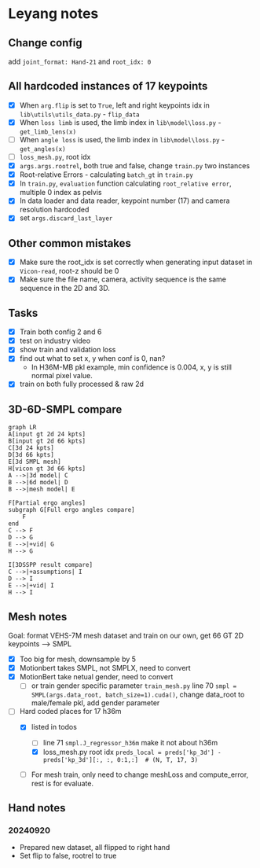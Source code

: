 # Leyang notes

## Change config
add `joint_format: Hand-21` and `root_idx: 0`
## All hardcoded instances of 17 keypoints
- [x] When `arg.flip` is set to `True`, left and right keypoints idx in `lib\utils\utils_data.py` - `flip_data`
- [x] When `loss limb` is used, the limb index in `lib\model\loss.py` - `get_limb_lens(x)`
- [ ] When `angle loss` is used, the limb index in `lib\model\loss.py` - `get_angles(x)`
- [ ] `loss_mesh.py`, root idx
- [x] `args.args.rootrel`, both true and false, change `train.py` two instances
- [x] Root-relative Errors - calculating `batch_gt` in `train.py`
- [x] In `train.py`, `evaluation` function calculating `root_relative error`, multiple 0 index as pelvis
- [x] In data loader and data reader, keypoint number (17) and camera resolution hardcoded
- [x] set `args.discard_last_layer`
## Other common mistakes
- [x] Make sure the root_idx is set correctly when generating input dataset in `Vicon-read`, root-z should be 0
- [x] Make sure the file name, camera, activity sequence is the same sequence in the 2D and 3D. 

## Tasks
- [x] Train both config 2 and 6
- [x] test on industry video
- [x] show train and validation loss
- [x] find out what to set x, y when conf is 0, nan?
  - In H36M-MB pkl example, min confidence is 0.004, x, y is still normal pixel value. 
- [x] train on both fully processed & raw 2d

## 3D-6D-SMPL compare

```mermaid
graph LR
A[input gt 2d 24 kpts]
B[input gt 2d 66 kpts]
C[3d 24 kpts]
D[3d 66 kpts]
E[3d SMPL mesh]
H[vicon gt 3d 66 kpts]
A -->|3d model| C
B -->|6d model| D
B -->|mesh model| E

F[Partial ergo angles]
subgraph G[Full ergo angles compare]
    F
end
C --> F
D --> G
E -->|+vid| G
H --> G

I[3DSSPP result compare]
C -->|+assumptions| I
D --> I
E -->|+vid| I
H --> I
```


## Mesh notes
Goal: format VEHS-7M mesh dataset and train on our own, get 66 GT 2D keypoints --> SMPL
- [x] Too big for mesh, downsample by 5
- [x] Motionbert takes SMPL, not SMPLX, need to convert
- [x] MotionBert take netual gender, need to convert
  - [ ] or train gender specific parameter `train_mesh.py` line 70 `smpl = SMPL(args.data_root, batch_size=1).cuda()`, change data_root to male/female pkl, add gender parameter
- [ ] Hard coded places for 17 h36m
  - [x] listed in todos
    - [ ] line 71 `smpl.J_regressor_h36m` make it not about h36m
    - [x] loss_mesh.py root idx `preds_local = preds['kp_3d'] - preds['kp_3d'][:, :, 0:1,:]  # (N, T, 17, 3)` 
  - [ ] For mesh train, only need to change meshLoss and compute_error, rest is for evaluate.


## Hand notes
### 20240920
- Prepared new dataset, all flipped to right hand
- Set flip to false, rootrel to true


